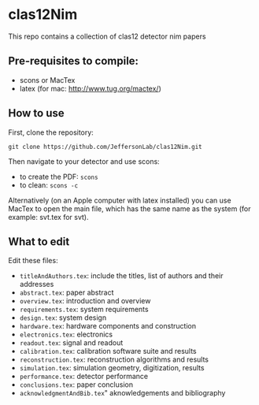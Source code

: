 # clas12Nim

This repo contains a collection of clas12 detector nim papers

Pre-requisites to compile:
--------------------------

- scons or MacTex
- latex (for mac: http://www.tug.org/mactex/)


How to use
----------

First, clone the repository: 

```git clone https://github.com/JeffersonLab/clas12Nim.git```

Then navigate to your detector and use scons:

- to create the PDF: ```scons```
- to clean:  ```scons -c```

Alternatively (on an Apple computer with latex installed) you can use MacTex to open the main file, which has the same name as the system (for example: svt.tex for svt).

What to edit
------------

Edit these files:

- `titleAndAuthors.tex`: include the titles, list of authors and their addresses
- `abstract.tex`: paper abstract 
- `overview.tex`: introduction and overview
- `requirements.tex`: system requirements
- `design.tex`: system design
- `hardware.tex`: hardware components and construction
- `electronics.tex`: electronics
- `readout.tex`: signal and readout
- `calibration.tex`: calibration software suite and results
- `reconstruction.tex`: reconstruction algorithms and results
- `simulation.tex`: simulation geometry, digitization, results
- `performance.tex`: detector performance
- `conclusions.tex`: paper conclusion
- `acknowledgmentAndBib.tex`" aknowledgements and bibliography

